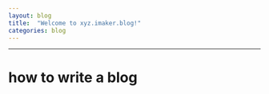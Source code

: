 ```yaml
---
layout: blog
title:  "Welcome to xyz.imaker.blog!"
categories: blog
---
```

---
# how to write a blog
